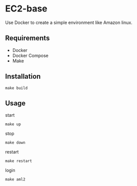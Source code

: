 # EC2-base
Use Docker to create a simple environment like Amazon linux.

## Requirements
- Docker
- Docker Compose
- Make

## Installation
```
make build
```

## Usage
start
```
make up
```

stop
```
make down
```

restart
```
make restart
```

login
```
make aml2
```


